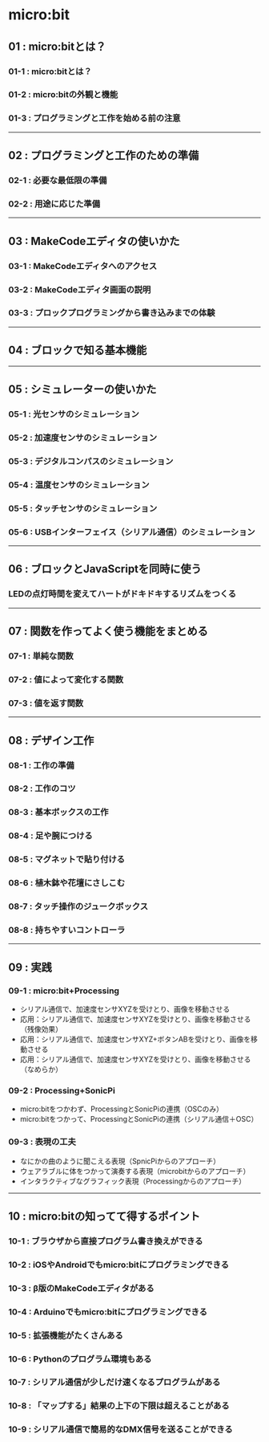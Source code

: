 # micro:bit
## 01 : micro:bitとは？
### 01-1 : micro:bitとは？
### 01-2 : micro:bitの外観と機能
### 01-3 : プログラミングと工作を始める前の注意
---
## 02 : プログラミングと工作のための準備
### 02-1 : 必要な最低限の準備
### 02-2 : 用途に応じた準備
---
## 03 : MakeCodeエディタの使いかた
### 03-1 : MakeCodeエディタへのアクセス
### 03-2 : MakeCodeエディタ画面の説明
### 03-3 : プロックプログラミングから書き込みまでの体験
---
## 04 : ブロックで知る基本機能
---
## 05 : シミュレーターの使いかた
### 05-1 : 光センサのシミュレーション
### 05-2 : 加速度センサのシミュレーション
### 05-3 : デジタルコンパスのシミュレーション
### 05-4 : 温度センサのシミュレーション
### 05-5 : タッチセンサのシミュレーション
### 05-6 : USBインターフェイス（シリアル通信）のシミュレーション
---
## 06 : ブロックとJavaScriptを同時に使う
### LEDの点灯時間を変えてハートがドキドキするリズムをつくる
---
## 07 : 関数を作ってよく使う機能をまとめる
### 07-1 : 単純な関数
### 07-2 : 値によって変化する関数
### 07-3 : 値を返す関数
---
## 08 : デザイン工作
### 08-1 : 工作の準備
### 08-2 : 工作のコツ
### 08-3 : 基本ボックスの工作
### 08-4 : 足や腕につける
### 08-5 : マグネットで貼り付ける
### 08-6 : 植木鉢や花壇にさしこむ
### 08-7 : タッチ操作のジュークボックス
### 08-8 : 持ちやすいコントローラ
---
## 09 : 実践
### 09-1 : micro:bit+Processing
+ シリアル通信で、加速度センサXYZを受けとり、画像を移動させる
+ 応用：シリアル通信で、加速度センサXYZを受けとり、画像を移動させる（残像効果）
+ 応用：シリアル通信で、加速度センサXYZ+ボタンABを受けとり、画像を移動させる
+ 応用：シリアル通信で、加速度センサXYZを受けとり、画像を移動させる（なめらか）

### 09-2 : Processing+SonicPi
+ micro:bitをつかわず、ProcessingとSonicPiの連携（OSCのみ）
+ micro:bitをつかって、ProcessingとSonicPiの連携（シリアル通信＋OSC）

### 09-3 : 表現の工夫
+ なにかの曲のように聞こえる表現（SpnicPiからのアプローチ）
+ ウェアラブルに体をつかって演奏する表現（microbitからのアプローチ）
+ インタラクティブなグラフィック表現（Processingからのアプローチ）
---
## 10 : micro:bitの知ってて得するポイント
### 10-1 : ブラウザから直接プログラム書き換えができる
### 10-2 : iOSやAndroidでもmicro:bitにプログラミングできる
### 10-3 : β版のMakeCodeエディタがある
### 10-4 : Arduinoでもmicro:bitにプログラミングできる
### 10-5 : 拡張機能がたくさんある
### 10-6 : Pythonのプログラム環境もある
### 10-7 : シリアル通信が少しだけ速くなるプログラムがある
### 10-8 : 「マップする」結果の上下の下限は超えることがある
### 10-9 : シリアル通信で簡易的なDMX信号を送ることができる
